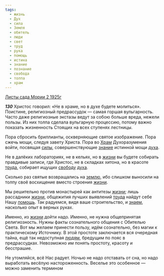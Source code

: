 ```yaml
---
tags:
  - жизнь
  - Дух
  - сила
  - Земля
  - обитель
  - люди
  - свет
  - труд
  - рука
  - помощь
  - истина
  - знание
  - познание
  - свобода
  - толпа
  - храм
---
```


[Листы сада Мории 2 1925г](https://127.0.0.1:4002/agni/1925)

___130___
Христос говорил: «Не в храме, но в духе будете молиться». Поистине, религиозный предрассудок — самая горшая вульгарность. Часто даже религиозные экстазы ведут за собою больше вреда, нежели пользы. Из них толпа сделала вульгарную процессию, потому важно показать жизненность Стоящих на всех ступенях лестницы.   

Пора сбросить бриллианты, оскверняющие святое изображение. Пора сжечь мощи, следуя завету Христа. Пора во [Храм](../../../tags/#храм) Духоразумения войти, посвящая [силы](../../../tags/#сила), совершенствующие [знание](../../../tags/#знание) истинной мощи [духа](../../../tags/#Дух).   

Не в далёких лабораториях, не в кельях, но в [жизни](../../../tags/#жизнь) вы будете собирать правдивые записи, где Христос, не в складках хитона, но в красоте [труда](../../../tags/#труд), собирает ищущих [свободу](../../../tags/#свобода) [духа](../../../tags/#Дух).   

Сколько раз святые возвращались на [землю](../../../tags/#Земля), ибо слишком выносили на толпу своё восхищение вместо строения [жизни](../../../tags/#жизнь).   

Мы решительно против монастырей как антитезы [жизни](../../../tags/#жизнь); лишь рассадники [жизни](../../../tags/#жизнь), общежития лучших выявлений [труда](../../../tags/#труд) найдут себе Нашу [помощь](../../../tags/#помощь). Так радуемся, видя ваше строительство, и [знаем](../../../tags/#познание), насколько опыт в верных руках.   

Именно, из [жизни](../../../tags/#жизнь) дойти надо. Именно, не нужна общепринятая религиозность. Нужны факты сознательного общения с Обителью Света. Вот мы желаем принести пользу, идём сознательно, без магии к практическому Источнику. В этой простоте заключается вся очередная тайна, ещё так недоступная [людям](../../../tags/#люди), бредущим по пояс в предрассудках. Невозможно им понять простоту, красоту и бесстрашие.   

Не утомляйся, всё Нас радует. Ночью не надо отставать от сна, но надо выработать весёлую настороженность. Веселье это особенное — можно заменить термином 